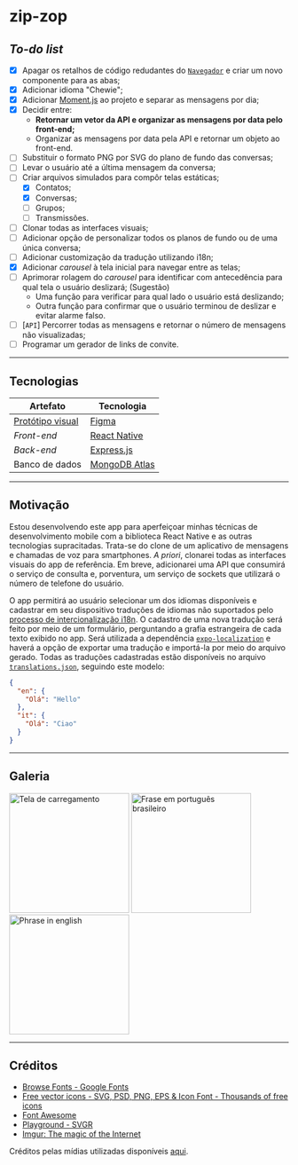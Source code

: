 # zip-zop

## _To-do list_

- [X] Apagar os retalhos de código redudantes do [`Navegador`](./frontend/src/components/Navegador/index.js) e criar um novo componente para as abas;
- [X] Adicionar idioma "Chewie";
- [X] Adicionar [Moment.js](https://momentjs.com/) ao projeto e separar as mensagens por dia;
- [X] Decidir entre:
  - **Retornar um vetor da API e organizar as mensagens por data pelo front-end;**
  - Organizar as mensagens por data pela API e retornar um objeto ao front-end.
- [ ] Substituir o formato PNG por SVG do plano de fundo das conversas;
- [ ] Levar o usuário até a última mensagem da conversa;
- [ ] Criar arquivos simulados para compôr telas estáticas;
  - [X] Contatos;
  - [X] Conversas;
  - [ ] Grupos;
  - [ ] Transmissões.
- [ ] Clonar todas as interfaces visuais;
- [ ] Adicionar opção de personalizar todos os planos de fundo ou de uma única conversa;
- [ ] Adicionar customização da tradução utilizando i18n;
- [X] Adicionar _carousel_ à tela inicial para navegar entre as telas;
- [ ] Aprimorar rolagem do _carousel_ para identificar com antecedência para qual tela o usuário deslizará; (Sugestão)
  - Uma função para verificar para qual lado o usuário está deslizando;
  - Outra função para confirmar que o usuário terminou de deslizar e evitar alarme falso.
- [ ] [`API`] Percorrer todas as mensagens e retornar o número de mensagens não visualizadas;
- [ ] Programar um gerador de links de convite.

---

## Tecnologias

| Artefato                                     | Tecnologia                                  |
|----------------------------------------------|---------------------------------------------|
| [Protótipo visual](https://figma.fun/9UvNVd) | [Figma](https://figma.com/)                 |
| _Front-end_                                  | [React Native](https://reactnative.dev/)    |
| _Back-end_                                   | [Express.js](https://expressjs.com/pt-br/)  |
| Banco de dados                               | [MongoDB Atlas](https://cloud.mongodb.com/) |

---

## Motivação

Estou desenvolvendo este app para aperfeiçoar minhas técnicas de desenvolvimento mobile com a biblioteca React Native e as outras tecnologias supracitadas. Trata-se do clone de um aplicativo de mensagens e chamadas de voz para smartphones. _A priori_, clonarei todas as interfaces visuais do app de referência. Em breve, adicionarei uma API que consumirá o serviço de consulta e, porventura, um serviço de sockets que utilizará o número de telefone do usuário.

O app permitirá ao usuário selecionar um dos idiomas disponíveis e cadastrar em seu dispositivo traduções de idiomas não suportados pelo [processo de intercionalização i18n](https://www.npmjs.com/package/i18n). O cadastro de uma nova tradução será feito por meio de um formulário, perguntando a grafia estrangeira de cada texto exibido no app. Será utilizada a dependência [`expo-localization`](https://docs.expo.io/versions/latest/sdk/localization/) e haverá a opção de exportar uma tradução e importá-la por meio do arquivo gerado. Todas as traduções cadastradas estão disponíveis no arquivo [`translations.json`](./frontend/src/config/translations.json), seguindo este modelo:

```json
{
  "en": {
    "Olá": "Hello"
  },
  "it": {
    "Olá": "Ciao"
  }
}
```

---

## Galeria

<div style="flex-direction: row; align-items: center;">
  <img width="216px" src="https://i.imgur.com/Ddh68kz.png" alt="Tela de carregamento" />
  <img width="216px" src="https://i.imgur.com/fa6AvLT.png" alt="Frase em português brasileiro" />
  <img width="216px" src="https://i.imgur.com/pe39nIJ.png" alt="Phrase in english" />
</div>

---

## Créditos

- [Browse Fonts - Google Fonts](https://fonts.google.com/)
- [Free vector icons - SVG, PSD, PNG, EPS & Icon Font - Thousands of free icons](https://www.flaticon.com/)
- [Font Awesome](https://fontawesome.com/)
- [Playground - SVGR](https://react-svgr.com/playground/?native=true)
- [Imgur: The magic of the Internet](https://imgur.com/)

Créditos pelas mídias utilizadas disponíveis [aqui](./frontend/src/assets/README.md).